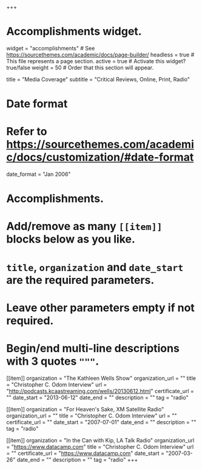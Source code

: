 +++
# Accomplishments widget.
widget = "accomplishments"  # See https://sourcethemes.com/academic/docs/page-builder/
headless = true  # This file represents a page section.
active = true  # Activate this widget? true/false
weight = 50  # Order that this section will appear.

title = "Media Coverage"
subtitle = "Critical Reviews, Online, Print, Radio"

# Date format
#   Refer to https://sourcethemes.com/academic/docs/customization/#date-format
date_format = "Jan 2006"

# Accomplishments.
#   Add/remove as many `[[item]]` blocks below as you like.
#   `title`, `organization` and `date_start` are the required parameters.
#   Leave other parameters empty if not required.
#   Begin/end multi-line descriptions with 3 quotes `"""`.

[[item]]
  organization = "The Kathleen Wells Show"
  organization_url = ""
  title = "Christopher C. Odom Interview"
  url = "http://podcasts.kcaastreaming.com/wells/20130612.html"
  certificate_url = ""
  date_start = "2013-06-12"
  date_end = ""
  description = ""
  tag = "radio"

[[item]]
  organization = "For Heaven's Sake, XM Satellite Radio"
  organization_url = ""
  title = "Christopher C. Odom Interview"
  url = ""
  certificate_url = ""
  date_start = "2007-07-01"
  date_end = ""
  description = ""
  tag = "radio"

[[item]]
  organization = "In the Can with Kip, LA Talk Radio"
  organization_url = "https://www.datacamp.com"
  title = "Christopher C. Odom Interview"
  url = ""
  certificate_url = "https://www.datacamp.com"
  date_start = "2007-03-26"
  date_end = ""
  description = ""
  tag = "radio"
+++
